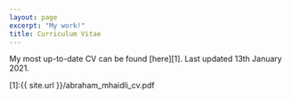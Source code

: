 ```yaml
---
layout: page
excerpt: "My work!"
title: Curriculum Vitae
---
```



My most up-to-date CV can be found [here][1].
Last updated 13th January 2021.

[1]:{{ site.url }}/abraham_mhaidli_cv.pdf